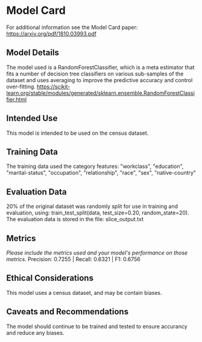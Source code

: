 # Model Card

For additional information see the Model Card paper: https://arxiv.org/pdf/1810.03993.pdf

## Model Details
The model used is a RandomForestClassifier, which is a meta estimator that fits a number of decision tree classifiers on various sub-samples of the dataset and uses averaging to improve the predictive accuracy and control over-fitting.
https://scikit-learn.org/stable/modules/generated/sklearn.ensemble.RandomForestClassifier.html


## Intended Use
This model is intended to be used on the census dataset.

## Training Data
The training data used the category features: "workclass", "education", "marital-status", "occupation", "relationship", "race", "sex", "native-country"

## Evaluation Data
20% of the original dataset was randomly split for use in training and evaluation, using: train_test_split(data, test_size=0.20, random_state=20). The evaluation data is stored in the file: slice_output.txt

## Metrics
_Please include the metrics used and your model's performance on those metrics._
Precision: 0.7255 | Recall: 0.6321 | F1: 0.6756

## Ethical Considerations
This model uses a census dataset, and may be contain biases.

## Caveats and Recommendations
The model should continue to be trained and tested to ensure accurancy and reduce any biases.
